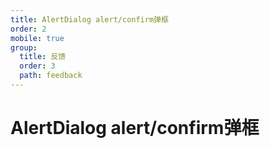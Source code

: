 ```yaml
---
title: AlertDialog alert/confirm弹框
order: 2
mobile: true
group:
  title: 反馈
  order: 3
  path: feedback
---
```


# AlertDialog alert/confirm弹框

<code src="../demo/AlertDialog.tsx"></code>
<API src="../src/AlertDialog.tsx"></API>
